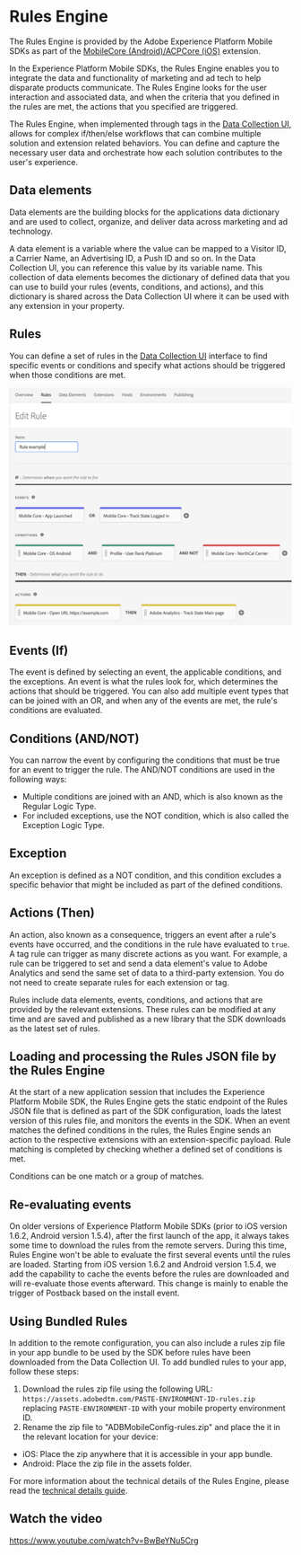 # Rules Engine

The Rules Engine is provided by the Adobe Experience Platform Mobile SDKs as part of the [MobileCore (Android)/ACPCore (iOS)](../index.md) extension.

In the Experience Platform Mobile SDKs, the Rules Engine enables you to integrate the data and functionality of marketing and ad tech to help disparate products communicate. The Rules Engine looks for the user interaction and associated data, and when the criteria that you defined in the rules are met, the actions that you specified are triggered.

The Rules Engine, when implemented through tags in the [Data Collection UI](https://experience.adobe.com/#/data-collection/), allows for complex if/then/else workflows that can combine multiple solution and extension related behaviors. You can define and capture the necessary user data and orchestrate how each solution contributes to the user's experience.

## Data elements

Data elements are the building blocks for the applications data dictionary and are used to collect, organize, and deliver data across marketing and ad technology.

A data element is a variable where the value can be mapped to a Visitor ID, a Carrier Name, an Advertising ID, a Push ID and so on. In the Data Collection UI, you can reference this value by its variable name. This collection of data elements becomes the dictionary of defined data that you can use to build your rules (events, conditions, and actions), and this dictionary is shared across the Data Collection UI where it can be used with any extension in your property.

## Rules

You can define a set of rules in the [Data Collection UI](https://experience.adobe.com/#/data-collection/) interface to find specific events or conditions and specify what actions should be triggered when those conditions are met.

![](./assets/index/rule-example.png)

## Events (If)

The event is defined by selecting an event, the applicable conditions, and the exceptions. An event is what the rules look for, which determines the actions that should be triggered. You can also add multiple event types that can be joined with an OR, and when any of the events are met, the rule's conditions are evaluated.

## Conditions (AND/NOT)

You can narrow the event by configuring the conditions that must be true for an event to trigger the rule. The AND/NOT conditions are used in the following ways:

* Multiple conditions are joined with an AND, which is also known as the Regular Logic Type. 
* For included exceptions, use the NOT condition, which is also called the Exception Logic Type. 

## Exception

An exception is defined as a NOT condition, and this condition excludes a specific behavior that might be included as part of the defined conditions.

## Actions (Then)

An action, also known as a consequence, triggers an event after a rule's events have occurred, and the conditions in the rule have evaluated to `true`. A tag rule can trigger as many discrete actions as you want. For example, a rule can be triggered to set and send a data element's value to Adobe Analytics and send the same set of data to a third-party extension. You do not need to create separate rules for each extension or tag.

Rules include data elements, events, conditions, and actions that are provided by the relevant extensions. These rules can be modified at any time and are saved and published as a new library that the SDK downloads as the latest set of rules.

## Loading and processing the Rules JSON file by the Rules Engine

At the start of a new application session that includes the Experience Platform Mobile SDK, the Rules Engine gets the static endpoint of the Rules JSON file that is defined as part of the SDK configuration, loads the latest version of this rules file, and monitors the events in the SDK. When an event matches the defined conditions in the rules, the Rules Engine sends an action to the respective extensions with an extension-specific payload. Rule matching is completed by checking whether a defined set of conditions is met.

<InlineAlert variant="info" slots="text"/>

Conditions can be one match or a group of matches.

## Re-evaluating events

On older versions of Experience Platform Mobile SDKs (prior to iOS version 1.6.2, Android version 1.5.4), after the first launch of the app, it always takes some time to download the rules from the remote servers. During this time, Rules Engine won't be able to evaluate the first several events until the rules are loaded. Starting from iOS version 1.6.2 and Android version 1.5.4, we add the capability to cache the events before the rules are downloaded and will re-evaluate those events afterward. This change is mainly to enable the trigger of Postback based on the install event.

## Using Bundled Rules

In addition to the remote configuration, you can also include a rules zip file in your app bundle to be used by the SDK before rules have been downloaded from the Data Collection UI. To add bundled rules to your app, follow these steps:
1. Download the rules zip file using the following URL: `https://assets.adobedtm.com/PASTE-ENVIRONMENT-ID-rules.zip` replacing `PASTE-ENVIRONMENT-ID` with your mobile property environment ID. 
2. Rename the zip file to "ADBMobileConfig-rules.zip" and place the it in the relevant location for your device:
- iOS: Place the zip anywhere that it is accessible in your app bundle.
- Android: Place the zip file in the assets folder.

For more information about the technical details of the Rules Engine, please read the [technical details guide](./technical-details).

## Watch the video

<Media slots="video"/>

<https://www.youtube.com/watch?v=BwBeYNu5Crg>

